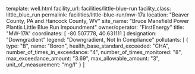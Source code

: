 template: well.html
facility_url: facilities/little-blue-run
facility_class: little_blue_run
permalink: facilities/little-blue-run/mw-17a
location: "Beaver County, PA and Hancock County, WV"
site_name: "Bruce Mansfield Power Plantís Little Blue Run Impoundment"
owner/operator: "FirstEnergy"
title: "MW-17A"
coordinates: [
  -80.507778,
  40.631111
]
designation: "Downgradient"
legend: "Downgradient, Not In Compliance"
pollutants: [
  {
  type: "B",
  name: "Boron",
  health_base_standard_exceeded: "CHA",
  number_of_times_in_exceedance: "4",
  number_of_times_monitored: "8",
  max_exceedance_amount: "3.69",
  max_allowable_amount: "3",
  unit_of_measurement: "mg/l"
  }
]

